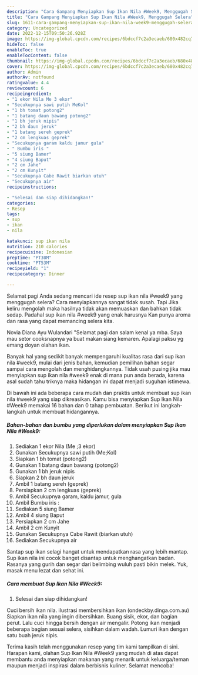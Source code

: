 ```yaml
---
description: "Cara Gampang Menyiapkan Sup Ikan Nila #Week9, Menggugah Selera"
title: "Cara Gampang Menyiapkan Sup Ikan Nila #Week9, Menggugah Selera"
slug: 1611-cara-gampang-menyiapkan-sup-ikan-nila-week9-menggugah-selera
category: Uncategorized
date: 2022-12-15T09:50:26.928Z
image: https://img-global.cpcdn.com/recipes/6bdccf7c2a3ecaeb/680x482cq70/sup-ikan-nila-week9-foto-resep-utama.jpg
hideToc: false
enableToc: true
enableTocContent: false
thumbnail: https://img-global.cpcdn.com/recipes/6bdccf7c2a3ecaeb/680x482cq70/sup-ikan-nila-week9-foto-resep-utama.jpg
cover: https://img-global.cpcdn.com/recipes/6bdccf7c2a3ecaeb/680x482cq70/sup-ikan-nila-week9-foto-resep-utama.jpg
author: Admin
authorAv: notfound
ratingvalue: 4.4
reviewcount: 6
recipeingredient:
- "1 ekor Nila Me 3 ekor"
- "Secukupnya sawi putih MeKol"
- "1 bh tomat potong2"
- "1 batang daun bawang potong2"
- "1 bh jeruk nipis"
- "2 bh daun jeruk"
- "1 batang sereh geprek"
- "2 cm lengkuas geprek"
- "Secukupnya garam kaldu jamur gula"
- " Bumbu iris "
- "5 siung Bamer"
- "4 siung Baput"
- "2 cm Jahe"
- "2 cm Kunyit"
- "Secukupnya Cabe Rawit biarkan utuh"
- "Secukupnya air"
recipeinstructions:

- "Selesai dan siap dihidangkan!"
categories:
- Resep
tags:
- sup
- ikan
- nila

katakunci: sup ikan nila 
nutrition: 210 calories
recipecuisine: Indonesian
preptime: "PT30M"
cooktime: "PT53M"
recipeyield: "1"
recipecategory: Dinner

---
```



Selamat pagi Anda sedang mencari ide resep sup ikan nila #week9 yang menggugah selera? Cara menyiapkannya sangat tidak susah. Tapi Jika keliru mengolah maka hasilnya tidak akan memuaskan dan bahkan tidak sedap. Padahal sup ikan nila #week9 yang enak harusnya Kan punya aroma dan rasa yang dapat memancing selera kita.


Novia Diana Ayu Wulandari &#34;Selamat pagi dan salam kenal ya mba. Saya mau setor cooksnapnya ya buat makan siang kemaren. Apalagi paksu yg emang doyan olahan ikan.

Banyak hal yang sedikit banyak mempengaruhi kualitas rasa dari sup ikan nila #week9, mulai dari jenis bahan, kemudian pemilihan bahan segar sampai cara mengolah dan menghidangkannya. Tidak usah pusing jika mau menyiapkan sup ikan nila #week9 enak di mana pun anda berada, karena asal sudah tahu triknya maka hidangan ini dapat menjadi suguhan istimewa.


Di bawah ini ada beberapa cara mudah dan praktis untuk membuat sup ikan nila #week9 yang siap dikreasikan. Kamu bisa menyiapkan Sup Ikan Nila #Week9 memakai 16 bahan dan 0 tahap pembuatan. Berikut ini langkah-langkah untuk membuat hidangannya.

<!--inarticleads1-->

##### Bahan-bahan dan bumbu yang diperlukan dalam menyiapkan Sup Ikan Nila #Week9:

1. Sediakan 1 ekor Nila (Me ;3 ekor)
1. Gunakan Secukupnya sawi putih (Me;Kol)
1. Siapkan 1 bh tomat (potong2)
1. Gunakan 1 batang daun bawang (potong2)
1. Gunakan 1 bh jeruk nipis
1. Siapkan 2 bh daun jeruk
1. Ambil 1 batang sereh (geprek)
1. Persiapkan 2 cm lengkuas (geprek)
1. Ambil Secukupnya garam, kaldu jamur, gula
1. Ambil  Bumbu iris :
1. Sediakan 5 siung Bamer
1. Ambil 4 siung Baput
1. Persiapkan 2 cm Jahe
1. Ambil 2 cm Kunyit
1. Gunakan Secukupnya Cabe Rawit (biarkan utuh)
1. Sediakan Secukupnya air


Santap sup ikan selagi hangat untuk mendapatkan rasa yang lebih mantap. Sup ikan nila ini cocok banget disantap untuk menghangatkan badan. Rasanya yang gurih dan segar dari belimbing wuluh pasti bikin melek. Yuk, masak menu lezat dan sehat ini. 

<!--inarticleads2-->

##### Cara membuat Sup Ikan Nila #Week9:


1. Selesai dan siap dihidangkan!

Cuci bersih ikan nila. ilustrasi membersihkan ikan (ondeckby.dinga.com.au) Siapkan ikan nila yang ingin dibersihkan. Buang sisik, ekor, dan bagian perut. Lalu cuci hingga bersih dengan air mengalir. Potong ikan menjadi beberapa bagian sesuai selera, sisihkan dalam wadah. Lumuri ikan dengan satu buah jeruk nipis. 

Terima kasih telah menggunakan resep yang tim kami tampilkan di sini. Harapan kami, olahan Sup Ikan Nila #Week9 yang mudah di atas dapat membantu anda menyiapkan makanan yang menarik untuk keluarga/teman maupun menjadi inspirasi dalam berbisnis kuliner. Selamat mencoba!

